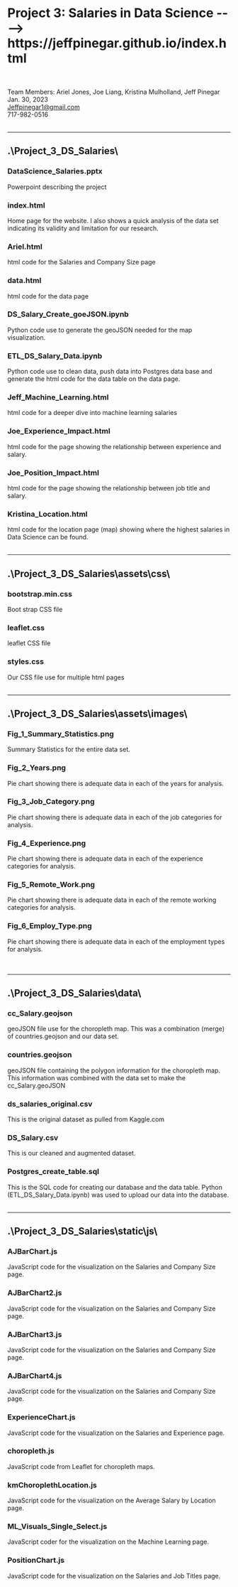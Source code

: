 <h1>Project 3: Salaries in Data Science  ----> https://jeffpinegar.github.io/index.html</h1> <br>

Team Members: Ariel Jones, Joe Liang, Kristina Mulholland, Jeff Pinegar <br>
Jan. 30, 2023  <br>
Jeffpinegar1@gmail.com <br>
717-982-0516 <br> <br>

<hr><h2>.\Project_3_DS_Salaries\</h2>
<h3>DataScience_Salaries.pptx</h3> Powerpoint describing the project
<h3>index.html</h3> Home page for the website. I also shows a quick analysis of the data set indicating its validity and limitation for our research.
<h3>Ariel.html</h3> html code for the Salaries and Company Size page
<h3>data.html</h3> html code for the data page
<h3>DS_Salary_Create_goeJSON.ipynb</h3> Python code use to generate the geoJSON needed for the map visualization.
<h3>ETL_DS_Salary_Data.ipynb</h3> Python code use to clean data, push data into Postgres data base and generate the html code for the data table on the data page.
<h3>Jeff_Machine_Learning.html</h3> html code for a deeper dive into machine learning salaries
<h3>Joe_Experience_Impact.html</h3> html code for the page showing the relationship between experience and salary.
<h3>Joe_Position_Impact.html</h3> html code for the page showing the relationship between job title and salary.
<h3>Kristina_Location.html</h3> html code for the location page (map) showing where the highest salaries in Data Science can be found.
<br><br>
<hr><h2>.\Project_3_DS_Salaries\assets\css\</h2>
<h3>bootstrap.min.css</h3>  Boot strap CSS file
<h3>leaflet.css</h3> leaflet CSS file
<h3>styles.css</h3> Our CSS file use for multiple html pages
<br><br>
<hr><h2>.\Project_3_DS_Salaries\assets\images\</h2>
<h3>Fig_1_Summary_Statistics.png</h3> Summary Statistics for the entire data set.
<h3>Fig_2_Years.png</h3> Pie chart showing there is adequate data in each of the years for analysis.
<h3>Fig_3_Job_Category.png</h3> Pie chart showing there is adequate data in each of the job categories for analysis.
<h3>Fig_4_Experience.png</h3> Pie chart showing there is adequate data in each of the experience categories for analysis.
<h3>Fig_5_Remote_Work.png</h3> Pie chart showing there is adequate data in each of the remote working categories for analysis.
<h3>Fig_6_Employ_Type.png</h3> Pie chart showing there is adequate data in each of the employment types for analysis.<br>
<br><br>
<hr><h2>.\Project_3_DS_Salaries\data\</h2>
<h3>cc_Salary.geojson</h3> geoJSON file use for the choropleth map.  This was a combination (merge) of countries.geojson and our data set.
<h3>countries.geojson</h3> geoJSON file containing the polygon information for the choropleth map.  This information was combined with the data set to make the cc_Salary.geoJSON
<h3>ds_salaries_original.csv</h3> This is the original dataset as pulled from Kaggle.com
<h3>DS_Salary.csv</h3> This is our cleaned and augmented dataset.
<h3>Postgres_create_table.sql</h3> This is the SQL code for creating our database and the data table.  Python (ETL_DS_Salary_Data.ipynb) was used to upload our data into the database.
<br><br>
<hr><h2>.\Project_3_DS_Salaries\static\js\</h2>
<h3>AJBarChart.js</h3> JavaScript code for the visualization on the Salaries and Company Size page.
<h3>AJBarChart2.js</h3> JavaScript code for the visualization on the Salaries and Company Size page.
<h3>AJBarChart3.js</h3> JavaScript code for the visualization on the Salaries and Company Size page.
<h3>AJBarChart4.js</h3> JavaScript code for the visualization on the Salaries and Company Size page.
<h3>ExperienceChart.js</h3> JavaScript code for the visualization on the Salaries and Experience page.
<h3>choropleth.js</h3> JavaScript code from Leaflet for choropleth maps.
<h3>kmChoroplethLocation.js</h3> JavaScript code for the visualization on the Average Salary by Location page.
<h3>ML_Visuals_Single_Select.js</h3> JavaScript coder for the visualization on the Machine Learning page.
<h3>PositionChart.js</h3> JavaScript code for the visualization on the Salaries and Job Titles page.

